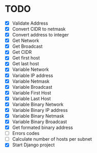 # TODO  
-[x] Validate Address
-[x] Convert CIDR to netmask
-[x] Convert address to integer
-[x] Get Network
-[x] Get Broadcast
-[x] Get CIDR
-[x] Get first host
-[x] Get last host
-[x] Variable Network  
-[x] Variable IP address  
-[x] Variable Netmask  
-[x] Variable Broadcast  
-[x] Variable First Host  
-[x] Variable Last Host  
-[x] Variable Binary Network  
-[x] Variable Binary IP address  
-[x] Variable Binary Netmask  
-[x] Variable Binary Broadcast
-[x] Get formated binary address
-[ ] Errors codes
-[ ] Calculate number of hosts per subnet
-[x] Start Django project